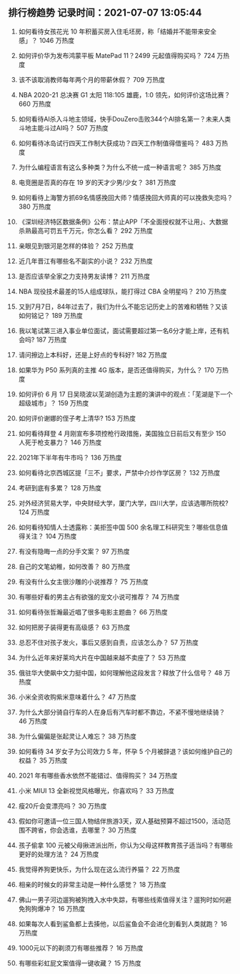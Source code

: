 
## 排行榜趋势 记录时间：2021-07-07 13:05:44
  
  1. 如何看待女孩花光 10 年积蓄买房入住毛坯房，称「结婚并不能带来安全感」？ 1046 万热度
    
  2. 如何评价华为发布鸿蒙平板 MatePad 11？2499 元起值得购买吗？ 724 万热度
    
  3. 该不该取消教师每年两个月的带薪休假？ 709 万热度
    
  4. NBA 2020-21 总决赛 G1 太阳 118:105 雄鹿，1:0 领先，如何评价这场比赛？ 660 万热度
    
  5. 如何看待AI杀入斗地主领域，快手DouZero击败344个AI排名第一？未来人类斗地主能斗过AI吗？ 507 万热度
    
  6. 如何看待冰岛试行四天工作制大获成功？四天工作制值得借鉴吗？ 483 万热度
    
  7. 为什么编程语言有这么多种类？为什么不统一成一种语言呢？ 385 万热度
    
  8. 电竞圈是否真的存在 19 岁的天才少男/少女？ 381 万热度
    
  9. 如何看待上海警方抓69名情感挽回大师？情感挽回大师真的可以挽救失恋吗？ 380 万热度
    
  10. 《深圳经济特区数据条例》公布：禁止APP「不全面授权就不让用」、大数据杀熟最高可罚五千万元，你怎么看？ 292 万热度
    
  11. 亲眼见到银河是怎样的体验？ 252 万热度
    
  12. 近几年晋江有哪些名不副实的小说？ 232 万热度
    
  13. 是否应该举全家之力支持男友读博？ 211 万热度
    
  14. NBA 现役技术最差的15人组成球队，能打得过 CBA 全明星吗？ 210 万热度
    
  15. 又到7月7日，84年过去了，我们为什么不能忘记历史上的苦难和牺牲？又该如何铭记？ 189 万热度
    
  16. 我以笔试第三进入事业单位面试，面试需要超过第一名6分才能上岸，还有机会吗? 187 万热度
    
  17. 请问擦边上本科好，还是上好点的专科好? 182 万热度
    
  18. 如果华为 P50 系列真的主推 4G 版本，是否还值得购买，为什么？ 170 万热度
    
  19. 如何评价 6 月 17 日吴晓波以芜湖创造为主题的演讲中的观点：「芜湖是下一个超级城市」？ 159 万热度
    
  20. 如何评价谢娜的侄子考上清华? 153 万热度
    
  21. 如何看待拜登 4 月刚宣布多项控枪行政措施，美国独立日前后又有至少 150 人死于枪支暴力？ 146 万热度
    
  22. 2021年下半年有牛市吗？ 136 万热度
    
  23. 如何看待北京西城区提「三不」要求，严禁中介炒作学区房？ 132 万热度
    
  24. 考研到底有多累？ 128 万热度
    
  25. 对外经济贸易大学，中央财经大学，厦门大学，四川大学，应该选哪所院校? 124 万热度
    
  26. 如何看待知情人士透露称：美拒签中国 500 余名理工科研究生？哪些信息值得关注？ 104 万热度
    
  27. 有没有隐晦一点的分手文案？ 97 万热度
    
  28. 自己的文笔幼稚，如何改善？ 80 万热度
    
  29. 有没有什么女主很沙雕的小说推荐？ 75 万热度
    
  30. 有哪些好看的男主占有欲强的宠文小说可推荐？ 74 万热度
    
  31. 如何看待张哲瀚最近唱了很多电影主题曲？ 66 万热度
    
  32. 如何把房子装得更有高级感？ 63 万热度
    
  33. 总忍不住对孩子发火，事后又感到自责，应该怎么办？ 57 万热度
    
  34. 为什么近年来好莱坞大片在中国越来越不卖座了？ 53 万热度
    
  35. 俄驻华大使飙中文力挺中国，如何理解他这段发言？释放了什么信号？ 48 万热度
    
  36. 小米全资收购紫米意味着什么？ 47 万热度
    
  37. 为什么大部分骑自行车的人在身后有汽车时都不靠边，不紧不慢地继续骑？ 46 万热度
    
  38. 为什么偏偏是张起灵让人难忘？ 38 万热度
    
  39. 如何看待 34 岁女子为公司效力 5 年，怀孕 5 个月被辞退？该如何维护自己的权益？ 35 万热度
    
  40. 2021 年有哪些香水依然不能错过、值得购买？ 34 万热度
    
  41. 小米 MIUI 13 全新视觉风格曝光，你喜欢吗？ 33 万热度
    
  42. 瘦20斤会变漂亮吗？ 30 万热度
    
  43. 假如你可邀请一位三国人物结伴旅游3天，双人基础预算不超过1500，活动范围不跨省，你会选谁，去哪里？ 30 万热度
    
  44. 孩子偷拿 100 元被父母揪进派出所，你认为父母这样教育孩子适当吗？有哪些更好的处理方法？ 24 万热度
    
  45. 我觉得养狗更快乐，为什么现在这么流行养猫？ 22 万热度
    
  46. 相亲的时候女的非常主动是一种什么感觉？ 18 万热度
    
  47. 佛山一男子河边遛狗被狗拽入水中失踪，有哪些线索值得关注？遛狗时如何避免狗狗爆冲？ 16 万热度
    
  48. 如果每次人看到鲨鱼都上去揍他，以后鲨鱼会不会进化到看到人类就跑？ 16 万热度
    
  49. 1000元以下的剃须刀有哪些推荐？ 16 万热度
    
  50. 有哪些彩虹屁文案值得一键收藏？ 15 万热度
    